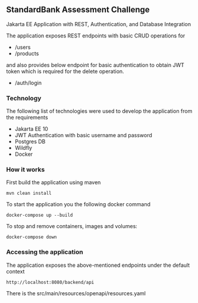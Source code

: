 ## StandardBank Assessment Challenge

Jakarta EE Application with REST, Authentication, and Database Integration

The application exposes REST endpoints with  basic CRUD operations for 

- /users
- /products

and also provides below endpoint for basic authentication to obtain JWT token which is required for the delete operation.

- /auth/login

### Technology
The following list of technologies were used to develop the application from the
requirements

- Jakarta EE 10
- JWT Authentication with basic username and password
- Postgres DB
- Wildfly
- Docker

### How it works
First build the application using maven

	mvn clean install

To start the application you the following docker command 

	docker-compose up --build

To stop and remove containers, images and volumes:

	docker-compose down 

### Accessing the application
The application exposes the above-mentioned endpoints under the default context

    http://localhost:8080/backend/api

There is the src/main/resources/openapi/resources.yaml
